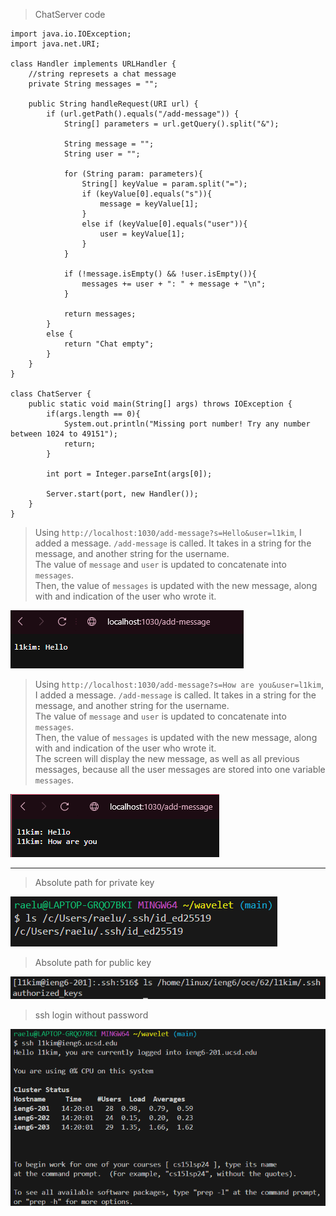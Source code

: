 >ChatServer code

```
import java.io.IOException;
import java.net.URI;

class Handler implements URLHandler {
    //string represets a chat message
    private String messages = "";

    public String handleRequest(URI url) {
        if (url.getPath().equals("/add-message")) {
            String[] parameters = url.getQuery().split("&");

            String message = "";
            String user = "";

            for (String param: parameters){
                String[] keyValue = param.split("=");
                if (keyValue[0].equals("s")){
                    message = keyValue[1];
                }
                else if (keyValue[0].equals("user")){
                    user = keyValue[1];
                }
            }

            if (!message.isEmpty() && !user.isEmpty()){
                messages += user + ": " + message + "\n";
            }

            return messages;
        }
        else {
            return "Chat empty";
        }
    }
}

class ChatServer {
    public static void main(String[] args) throws IOException {
        if(args.length == 0){
            System.out.println("Missing port number! Try any number between 1024 to 49151");
            return;
        }

        int port = Integer.parseInt(args[0]);

        Server.start(port, new Handler());
    }
}
```  
  
>Using `http://localhost:1030/add-message?s=Hello&user=l1kim`, I added a message.
>`/add-message` is called. It takes in a string for the message, and another string for the username.  
>The value of `message` and `user` is updated to concatenate into `messages`.  
>Then, the value of `messages` is updated with the new message, along with and indication of the user who wrote it.  
  
![Image](chatmsg1.png)  

    
>Using `http://localhost:1030/add-message?s=How are you&user=l1kim`, I added a message.
>`/add-message` is called. It takes in a string for the message, and another string for the username.  
>The value of `message` and `user` is updated to concatenate into `messages`.  
>Then, the value of `messages` is updated with the new message, along with and indication of the user who wrote it.  
>The screen will display the new message, as well as all previous messages, because all the user messages are stored into one variable `messages`.  
  
![Image](chatmsg2.png)  

***

>Absolute path for private key
 
![Image](localpathkey.png)

>Absolute path for public key

![Image](publickey.png)

>ssh login without password

![Image](sshlogin.png)  
